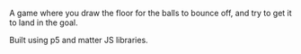 A game where you draw the floor for the balls to bounce off, and try to 
get it to land in the goal.

Built using p5 and matter JS libraries.